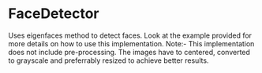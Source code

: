 # FaceDetector
Uses eigenfaces method to detect faces. Look at the example provided for more details on how to use this implementation.
Note:- This implementation does not include pre-processing. The images have to centered, converted to grayscale and preferrably resized to achieve better results.
